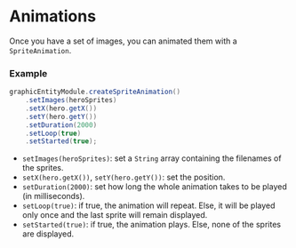 # Animations

Once you have a set of images, you can animated them with a `SpriteAnimation`.

### Example

```java
graphicEntityModule.createSpriteAnimation()
    .setImages(heroSprites)
    .setX(hero.getX())
    .setY(hero.getY())
    .setDuration(2000)
    .setLoop(true)
    .setStarted(true);
```
- `setImages(heroSprites)`: set a `String` array containing the filenames of the sprites.
- `setX(hero.getX())`, `setY(hero.getY())`: set the position.
- `setDuration(2000)`: set how long the whole animation takes to be played (in milliseconds).
- `setLoop(true)`: if true, the animation will repeat. Else, it will be played only once and the last sprite will remain displayed.
- `setStarted(true)`: if true, the animation plays. Else, none of the sprites are displayed.